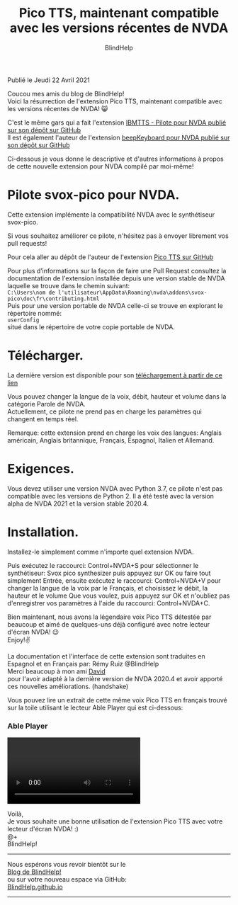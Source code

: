 ﻿---
title: Pico TTS, maintenant compatible avec les versions récentes de NVDA
permalink: "/PicoTTS-NVDA/"
layout: post
author: BlindHelp
---

<footer>Publié le Jeudi 22 Avril 2021</footer>


Coucou mes amis du blog de BlindHelp!    
Voici la résurrection de l'extension Pico TTS, maintenant compatible avec les versions récentes de NVDA! 😸    

C'est le même gars qui a fait l'extension [IBMTTS - Pilote pour NVDA publié sur son dépôt sur GitHub](https://github.com/david-acm/NVDA-IBMTTS-Driver/)    
Il est également l'auteur de l'extension [beepKeyboard pour NVDA publié sur son dépôt sur GitHub](https://github.com/david-acm/NVDA-beepKeyboard)    

Ci-dessous je vous donne le descriptive et d'autres informations à propos de cette nouvelle extension pour NVDA compilé par moi-même!    

# Pilote  svox-pico pour NVDA.
Cette extension implémente la compatibilité NVDA avec le synthétiseur svox-pico.    

Si vous souhaitez améliorer ce pilote, n'hésitez pas à envoyer librement vos pull requests!    

Pour cela aller au dépôt de l'auteur  de l'extension [Pico TTS  sur GitHub](https://github.com/davidacm/PicoTTS-NVDA)    

Pour plus d’informations sur la façon de faire une Pull Request consultez la documentation de l'extension installée depuis une version stable de NVDA laquelle se trouve dans le chemin suivant:    
`C:\Users\nom de l'utilisateur\AppData\Roaming\nvda\addons\svox-pico\doc\fr\contributing.html`    
Puis pour une version portable de NVDA celle-ci se trouve en explorant le répertoire nommé:    
`userConfig`    
situé dans le répertoire de votre copie portable de NVDA.    

# Télécharger.
La dernière version est disponible  pour son [téléchargement à partir de ce lien](https://davidacm.github.io/getlatest/gh/davidacm/PicoTTS-NVDA)    

Vous pouvez changer la langue de la voix, débit, hauteur et volume dans la catégorie Parole de NVDA.    
Actuellement, ce pilote ne prend pas en charge les paramètres qui changent en temps réel.    

Remarque: cette extension prend en charge les voix des langues: Anglais américain, Anglais britannique, Français, Espagnol, Italien et Allemand.    

# Exigences.
Vous devez utiliser une version NVDA avec Python 3.7, ce pilote n'est pas compatible avec les versions de Python 2. Il a été testé avec la version alpha de NVDA 2021 et la version stable 2020.4.    

# Installation.
  Installez-le simplement comme n'importe quel extension NVDA.    

Puis exécutez le raccourci: Control+NVDA+S pour sélectionner le synthétiseur: Svox pico synthesizer puis appuyez sur OK ou faire tout simplement Entrée, ensuite exécutez le raccourci: Control+NVDA+V  pour changer la langue de la voix par le Français, et choisissez le débit, la hauteur et le volume Que vous voulez, puis appuyez sur OK et n'oubliez pas d'enregistrer vos paramètres à l'aide du raccourci: Control+NVDA+C.    

Bien maintenant, nous avons la légendaire voix Pico TTS détestée par beaucoup et aimé de quelques-uns déjà configuré avec notre lecteur d'écran NVDA! 😉    
Enjoy!✌    

La documentation et l'interface de cette extension sont traduites en Espagnol et en Français par: Rémy Ruiz @BlindHelp    
Merci beaucoup à mon ami <span lang="es">[David](mailto:dhf360@gmail.com</span>)    
<span lang="fr">pour l'avoir adapté à la dernière version de NVDA 2020.4 et avoir apporté ces nouvelles améliorations.</span> (handshake)    

Vous pouvez lire un extrait de cette même voix Pico TTS en français trouvé sur la toile utilisant le lecteur Able Player qui est ci-dessous:    

<div id="ableplayer">
<h3>Able Player</h3>
<video id="video1" data-able-player preload="metadata" data-heading-level="0" data-lyrics-mode data-transcript-title="Transcription" data-skin="2020" playsinline data-youtube-id="06RhEBBKNYo" data-description-audible="false">
<a href"https://www.youtube.com/embed/06RhEBBKNYo"
</video>
<!-- Dependencies -->
<script src="//ajax.googleapis.com/ajax/libs/jquery/3.2.1/jquery.min.js"></script>
<script src="../../ableplayer/thirdparty/js.cookie.js"></script>

<!-- CSS -->
<link rel="stylesheet" href="../../ableplayer/build/ableplayer.min.css" type="text/css"/>

<!-- JavaScript -->
<script src="../../ableplayer/build/ableplayer.min.js"></script>
</div>

Voilà,    
Je vous souhaite une bonne utilisation de l'extension Pico TTS avec votre lecteur d'écran NVDA! :)    
@+    
BlindHelp!    

---

Nous espérons vous revoir bientôt sur le      
[Blog de BlindHelp!](http://blindhelp.blogspot.fr/)                    
ou sur  votre nouveau espace via GitHub:                     
[BlindHelp.github.io](https://blindhelp.github.io)                    

---